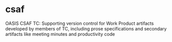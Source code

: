 # csaf
OASIS CSAF TC: Supporting version control for Work Product artifacts developed by members of TC, including prose specifications and secondary artifacts like meeting minutes and productivity code
